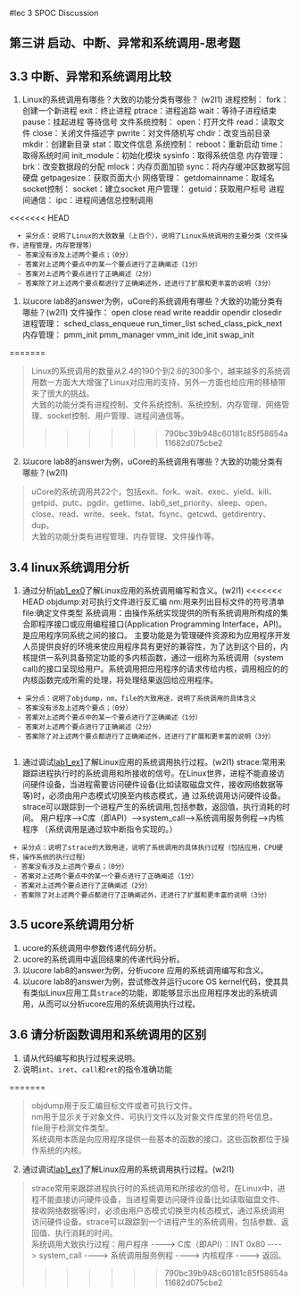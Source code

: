#lec 3 SPOC Discussion

## 第三讲 启动、中断、异常和系统调用-思考题

## 3.3 中断、异常和系统调用比较
 1. Linux的系统调用有哪些？大致的功能分类有哪些？  (w2l1)
    进程控制：
	fork：创建一个新进程
	exit：终止进程
	ptrace：进程追踪
	wait：等待子进程结束
	pause：挂起进程 等待信号
    文件系统控制：
	open：打开文件
	read：读取文件
	close：关闭文件描述字
	pwrite：对文件随机写
	chdir：改变当前目录
	mkdir：创建新目录
	stat：取文件信息
    系统控制：
	reboot：重新启动
	time：取得系统时间
	init_module：初始化模块
	sysinfo：取得系统信息
    内存管理：
	brk：改变数据段的分配
	mlock：内存页面加锁
	sync：将内存缓冲区数据写回硬盘
	getpagesize：获取页面大小
    网络管理：
	getdomainname：取域名
    socket控制：
	socket：建立socket
    用户管理：
	getuid：获取用户标号
    进程间通信：
	ipc：进程间通信总控制调用

<<<<<<< HEAD
```
  + 采分点：说明了Linux的大致数量（上百个），说明了Linux系统调用的主要分类（文件操作，进程管理，内存管理等）
  - 答案没有涉及上述两个要点；（0分）
  - 答案对上述两个要点中的某一个要点进行了正确阐述（1分）
  - 答案对上述两个要点进行了正确阐述（2分）
  - 答案除了对上述两个要点都进行了正确阐述外，还进行了扩展和更丰富的说明（3分）
 ```
 
 1. 以ucore lab8的answer为例，uCore的系统调用有哪些？大致的功能分类有哪些？(w2l1)
    文件操作：
	open close read write readdir opendir closedir
    进程管理：
	sched_class_enqueue run_timer_list sched_class_pick_next
    内存管理：
	pmm_init pmm_manager vmm_init ide_init swap_init
    
=======
> Linux的系统调用的数量从2.4的190个到2.6的300多个，越来越多的系统调用数一方面大大增强了Linux对应用的支持，另外一方面也给应用的移植带来了很大的挑战。<br>
  大致的功能分类有进程控制、文件系统控制、系统控制、内存管理、网络管理、socket控制、用户管理、进程间通信等。
>>>>>>> 790bc39b948c60181c85f58654a11682d075cbe2
 
 2. 以ucore lab8的answer为例，uCore的系统调用有哪些？大致的功能分类有哪些？(w2l1)

> uCore的系统调用共22个，包括exit、fork、wait、exec、yield、kill、getpid、putc、pgdir、gettime、lab6_set_priority、sleep、open、close、read、write、seek、fstat、fsync、getcwd、getdirentry、dup。<br>
  大致的功能分类有进程管理、内存管理、文件操作等。
 
## 3.4 linux系统调用分析
 1. 通过分析[lab1_ex0](https://github.com/chyyuu/ucore_lab/blob/master/related_info/lab1/lab1-ex0.md)了解Linux应用的系统调用编写和含义。(w2l1)
<<<<<<< HEAD
	objdump:对可执行文件进行反汇编
 	nm:用来列出目标文件的符号清单
 	file:确定文件类型
	系统调用：由操作系统实现提供的所有系统调用所构成的集合即程序接口或应用编程接口(Application Programming Interface，API)。是应用程序同系统之间的接口。
	主要功能是为管理硬件资源和为应用程序开发人员提供良好的环境来使应用程序具有更好的兼容性，为了达到这个目的，内核提供一系列具备预定功能的多内核函数，通过一组称为系统调用（system call)的接口呈现给用户。系统调用把应用程序的请求传给内核，调用相应的的内核函数完成所需的处理，将处理结果返回给应用程序。
 
```
  + 采分点：说明了objdump，nm，file的大致用途，说明了系统调用的具体含义
  - 答案没有涉及上述两个要点；（0分）
  - 答案对上述两个要点中的某一个要点进行了正确阐述（1分）
  - 答案对上述两个要点进行了正确阐述（2分）
  - 答案除了对上述两个要点都进行了正确阐述外，还进行了扩展和更丰富的说明（3分）
 
 ```
 
 1. 通过调试[lab1_ex1](https://github.com/chyyuu/ucore_lab/blob/master/related_info/lab1/lab1-ex1.md)了解Linux应用的系统调用执行过程。(w2l1)
 	strace:常用来跟踪进程执行时的系统调用和所接收的信号。在Linux世界，进程不能直接访问硬件设备，当进程需要访问硬件设备(比如读取磁盘文件，接收网络数据等等)时，必须由用户态模式切换至内核态模式，通 过系统调用访问硬件设备。strace可以跟踪到一个进程产生的系统调用,包括参数，返回值，执行消耗的时间。
	用户程序—>C库（即API）—>system_call—>系统调用服务例程—>内核程序
	（系统调用是通过软中断指令实现的。）
 ```
  + 采分点：说明了strace的大致用途，说明了系统调用的具体执行过程（包括应用，CPU硬件，操作系统的执行过程）
  - 答案没有涉及上述两个要点；（0分）
  - 答案对上述两个要点中的某一个要点进行了正确阐述（1分）
  - 答案对上述两个要点进行了正确阐述（2分）
  - 答案除了对上述两个要点都进行了正确阐述外，还进行了扩展和更丰富的说明（3分）
 ```
 
## 3.5 ucore系统调用分析
 1. ucore的系统调用中参数传递代码分析。
 1. ucore的系统调用中返回结果的传递代码分析。
 1. 以ucore lab8的answer为例，分析ucore 应用的系统调用编写和含义。
 1. 以ucore lab8的answer为例，尝试修改并运行ucore OS kernel代码，使其具有类似Linux应用工具`strace`的功能，即能够显示出应用程序发出的系统调用，从而可以分析ucore应用的系统调用执行过程。
 
## 3.6 请分析函数调用和系统调用的区别
 1. 请从代码编写和执行过程来说明。
   1. 说明`int`、`iret`、`call`和`ret`的指令准确功能
 
=======

> objdump用于反汇编目标文件或者可执行文件。 <br>
  nm用于显示关于对象文件、可执行文件以及对象文件库里的符号信息。<br>
  file用于检测文件类型。<br>
  系统调用本质是向应用程序提供一些基本的函数的接口，这些函数都位于操作系统的内核。
 
 2. 通过调试[lab1_ex1](https://github.com/chyyuu/ucore_lab/blob/master/related_info/lab1/lab1-ex1.md)了解Linux应用的系统调用执行过程。(w2l1)

> strace常用来跟踪进程执行时的系统调用和所接收的信号。在Linux中，进程不能直接访问硬件设备，当进程需要访问硬件设备(比如读取磁盘文件、接收网络数据等)时，必须由用户态模式切换至内核态模式，通过系统调用访问硬件设备。strace可以跟踪到一个进程产生的系统调用，包括参数、返回值、执行消耗的时间。<br>
  系统调用大致执行过程：用户程序 ----> C库（即API）：INT 0x80 ----> system_call ----> 系统调用服务例程 ----> 内核程序 ----> 返回。
>>>>>>> 790bc39b948c60181c85f58654a11682d075cbe2
